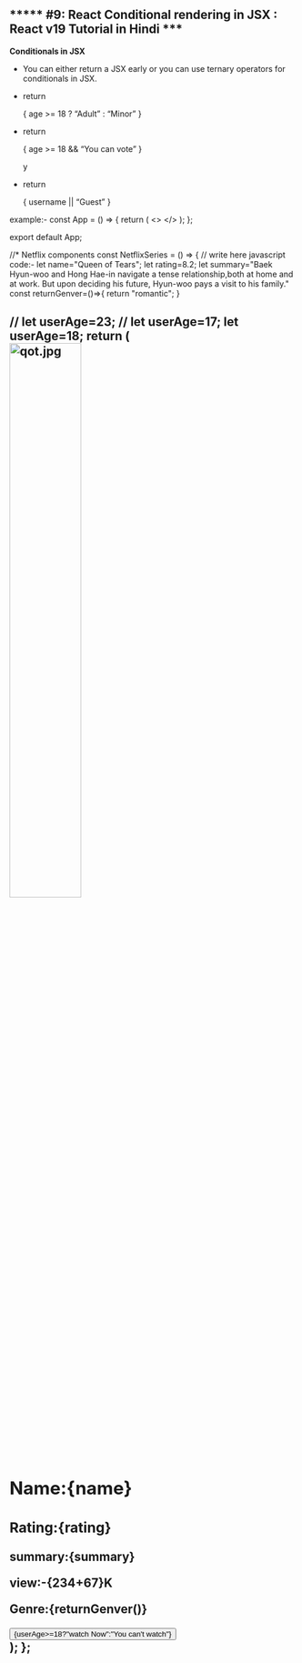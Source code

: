 ***** #9: React Conditional rendering in JSX : React v19 Tutorial in Hindi ***
-------------------------
****Conditionals in JSX****

* You can either return a JSX early or you can use ternary operators for
conditionals in JSX.

* return <p>{ age >= 18 ? “Adult” : “Minor” }</p>

* return <p>{ age >= 18 && “You can vote” }</p> y

* return <p>{ username || “Guest” }</p>


example:-
const App = () => {
  return (
         <>
     <NetflixSeries />
     <NetflixSeries />
          </>
    );
};

export default App;

//* Netflix components
const NetflixSeries = () => {
// write here javascript code:-
let name="Queen of Tears";
let rating=8.2;
let summary="Baek Hyun-woo and Hong Hae-in navigate a tense relationship,both at home and at work. But upon deciding his future, Hyun-woo pays a visit to his family."
const returnGenver=()=>{
  return "romantic";
}

// let userAge=23;
// let userAge=17;
let userAge=18;
  return (
    <div>
      <div>
        <img width="50%" height="50%" src="qot.jpg" alt="qot.jpg" />
        <h2>Name:{name}</h2>
        <h3>Rating:{rating}</h3>
        <p>
          summary:{summary}
        </p>
        <p>view:-{234+67}K</p>
        <p>Genre:{returnGenver()}</p>
        <button>{userAge>=18?"watch Now":"You can't watch"}</button>
      </div>
    </div>
  );
};
--------------------------------
